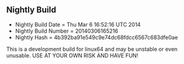
Nightly Build
------------------------------

* Nightly Build Date = Thu Mar  6 16:52:16 UTC 2014
* Nightly Build Number = 20140306165216
* Nightly Hash = 4b392ba91e549c9e74dc68fdcc6567c683dfe0ae

This is a development build for linux64 and may be unstable or even unusable.
USE AT YOUR OWN RISK AND HAVE FUN!


